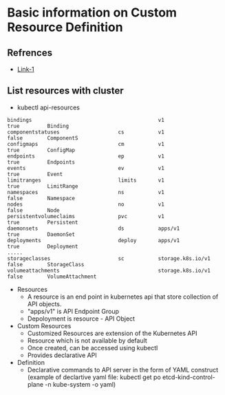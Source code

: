 # Basic information on Custom Resource Definition

## Refrences
* [Link-1](https://www.youtube.com/watch?v=u1X5Rf7fWwM)

## List resources with cluster
* kubectl api-resources
```
bindings                                         v1                                true         Binding
componentstatuses                   cs           v1                                false        ComponentS
configmaps                          cm           v1                                true         ConfigMap
endpoints                           ep           v1                                true         Endpoints
events                              ev           v1                                true         Event
limitranges                         limits       v1                                true         LimitRange
namespaces                          ns           v1                                false        Namespace
nodes                               no           v1                                false        Node
persistentvolumeclaims              pvc          v1                                true         Persistent
daemonsets                          ds           apps/v1                           true         DaemonSet
deployments                         deploy       apps/v1                           true         Deployment
.....
storageclasses                      sc           storage.k8s.io/v1                 false        StorageClass
volumeattachments                                storage.k8s.io/v1                 false        VolumeAttachment
```
* Resources
  - A resource is an end point in kubernetes api that store collection of API objects.
  - "apps/v1" is API Endpoint Group
  - Depoloyment is resource - API Object
* Custom Resources
  - Customized Resources are extension of the Kubernetes API
  - Resource which is not available by default
  - Once created, can be accessed using kubectl
  - Provides declarative API
* Definition
  - Declarative commands to API server in the form of YAML construct (example of declartive yaml file: kubectl get po etcd-kind-control-plane -n kube-system -o yaml)

